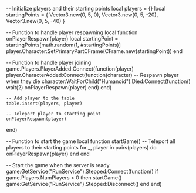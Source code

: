 -- Initialize players and their starting points
local players = {}
local startingPoints = {
    Vector3.new(0, 5, 0),
    Vector3.new(0, 5, -20),
    Vector3.new(0, 5, -40)
}

-- Function to handle player respawning
local function onPlayerRespawn(player)
    local startingPoint = startingPoints[math.random(1, #startingPoints)]
    player.Character:SetPrimaryPartCFrame(CFrame.new(startingPoint))
end

-- Function to handle player joining
game.Players.PlayerAdded:Connect(function(player)
    player.CharacterAdded:Connect(function(character)
        -- Respawn player when they die
        character:WaitForChild("Humanoid").Died:Connect(function()
            wait(2)
            onPlayerRespawn(player)
        end)
    end)
    
    -- Add player to the table
    table.insert(players, player)
    
    -- Teleport player to starting point
    onPlayerRespawn(player)
end)

-- Function to start the game
local function startGame()
    -- Teleport all players to their starting points
    for _, player in pairs(players) do
        onPlayerRespawn(player)
    end
end

-- Start the game when the server is ready
game:GetService("RunService").Stepped:Connect(function()
    if game.Players.NumPlayers > 0 then
        startGame()
        game:GetService("RunService").Stepped:Disconnect()
    end
end)
